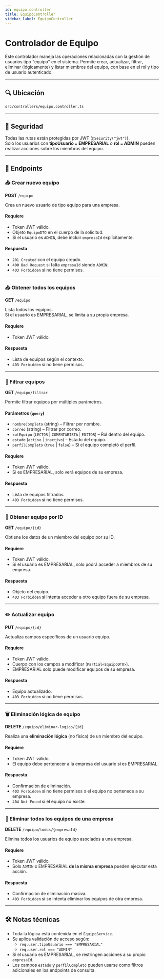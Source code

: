 ```yaml
---
id: equipo.controller
title: EquipoController
sidebar_label: EquipoController
---
```


# Controlador de Equipo

Este controlador maneja las operaciones relacionadas con la gestión de usuarios tipo "equipo" en el sistema. Permite crear, actualizar, filtrar, eliminar (lógicamente) y listar miembros del equipo, con base en el rol y tipo de usuario autenticado.

---
## 🔍 Ubicación

`src/controllers/equipo.controller.ts`

---

## 🔐 Seguridad

Todas las rutas están protegidas por JWT (`@Security("jwt")`).  
Solo los usuarios con **tipoUsuario = EMPRESARIAL** o **rol = ADMIN** pueden realizar acciones sobre los miembros del equipo.

---

## 📌 Endpoints

### 📤 Crear nuevo equipo

**POST** `/equipo`

Crea un nuevo usuario de tipo equipo para una empresa.

#### Requiere
- Token JWT válido.
- Objeto `EquipoDTO` en el cuerpo de la solicitud.
- Si el usuario es `ADMIN`, debe incluir `empresaId` explícitamente.

#### Respuesta
- `201 Created` con el equipo creado.
- `400 Bad Request` si falta `empresaId` siendo `ADMIN`.
- `403 Forbidden` si no tiene permisos.

---

### 📥 Obtener todos los equipos

**GET** `/equipo`

Lista todos los equipos.  
Si el usuario es EMPRESARIAL, se limita a su propia empresa.

#### Requiere
- Token JWT válido.

#### Respuesta
- Lista de equipos según el contexto.
- `403 Forbidden` si no tiene permisos.

---

### 🔎 Filtrar equipos

**GET** `/equipo/filtrar`

Permite filtrar equipos por múltiples parámetros.

#### Parámetros (`query`)
- `nombreCompleto` (string) – Filtrar por nombre.
- `correo` (string) – Filtrar por correo.
- `rolEquipo` (`LECTOR` | `COMENTARISTA` | `EDITOR`) – Rol dentro del equipo.
- `estado` (`activo` | `inactivo`) – Estado del equipo.
- `perfilCompleto` (`true` | `false`) – Si el equipo completó el perfil.

#### Requiere
- Token JWT válido.
- Si es EMPRESARIAL, solo verá equipos de su empresa.

#### Respuesta
- Lista de equipos filtrados.
- `403 Forbidden` si no tiene permisos.

---

### 📄 Obtener equipo por ID

**GET** `/equipo/{id}`

Obtiene los datos de un miembro del equipo por su ID.

#### Requiere
- Token JWT válido.
- Si el usuario es EMPRESARIAL, solo podrá acceder a miembros de su empresa.

#### Respuesta
- Objeto del equipo.
- `403 Forbidden` si intenta acceder a otro equipo fuera de su empresa.

---

### ✏️ Actualizar equipo

**PUT** `/equipo/{id}`

Actualiza campos específicos de un usuario equipo.

#### Requiere
- Token JWT válido.
- Cuerpo con los campos a modificar (`Partial<EquipoDTO>`).
- EMPRESARIAL solo puede modificar equipos de su empresa.

#### Respuesta
- Equipo actualizado.
- `403 Forbidden` si no tiene permisos.

---

### 🗑️ Eliminación lógica de equipo

**DELETE** `/equipo/eliminar-logico/{id}`

Realiza una **eliminación lógica** (no física) de un miembro del equipo.

#### Requiere
- Token JWT válido.
- El equipo debe pertenecer a la empresa del usuario si es EMPRESARIAL.

#### Respuesta
- Confirmación de eliminación.
- `403 Forbidden` si no tiene permisos o el equipo no pertenece a su empresa.
- `404 Not Found` si el equipo no existe.

---

### 🧨 Eliminar todos los equipos de una empresa

**DELETE** `/equipo/todos/{empresaId}`

Elimina todos los usuarios de equipo asociados a una empresa.

#### Requiere
- Token JWT válido.
- Solo `ADMIN` o EMPRESARIAL **de la misma empresa** pueden ejecutar esta acción.

#### Respuesta
- Confirmación de eliminación masiva.
- `403 Forbidden` si se intenta eliminar los equipos de otra empresa.

---

## 🛠️ Notas técnicas

- Toda la lógica está contenida en el `EquipoService`.
- Se aplica validación de acceso según:
  - `req.user.tipoUsuario === "EMPRESARIAL"`
  - `req.user.rol === "ADMIN"`
- Si el usuario es EMPRESARIAL, se restringen acciones a su propio `empresaId`.
- Los campos `estado` y `perfilCompleto` pueden usarse como filtros adicionales en los endpoints de consulta.